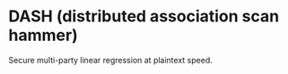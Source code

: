 # DASH (distributed association scan hammer)

Secure multi-party linear regression at plaintext speed.
